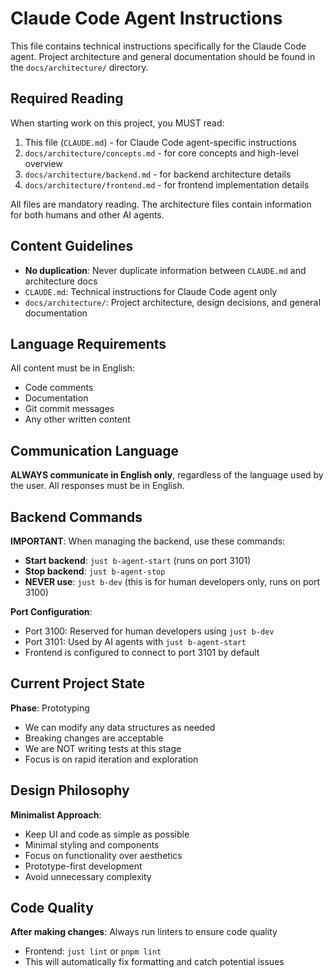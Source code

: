 # Claude Code Agent Instructions

This file contains technical instructions specifically for the Claude Code agent. Project architecture and general documentation should be found in the `docs/architecture/` directory.

## Required Reading

When starting work on this project, you MUST read:
1. This file (`CLAUDE.md`) - for Claude Code agent-specific instructions
2. `docs/architecture/concepts.md` - for core concepts and high-level overview
3. `docs/architecture/backend.md` - for backend architecture details
4. `docs/architecture/frontend.md` - for frontend implementation details

All files are mandatory reading. The architecture files contain information for both humans and other AI agents.

## Content Guidelines

- **No duplication**: Never duplicate information between `CLAUDE.md` and architecture docs
- `CLAUDE.md`: Technical instructions for Claude Code agent only
- `docs/architecture/`: Project architecture, design decisions, and general documentation


## Language Requirements

All content must be in English:
- Code comments
- Documentation
- Git commit messages
- Any other written content

## Communication Language

**ALWAYS communicate in English only**, regardless of the language used by the user. All responses must be in English.

## Backend Commands

**IMPORTANT**: When managing the backend, use these commands:
- **Start backend**: `just b-agent-start` (runs on port 3101)
- **Stop backend**: `just b-agent-stop`
- **NEVER use**: `just b-dev` (this is for human developers only, runs on port 3100)

**Port Configuration**:
- Port 3100: Reserved for human developers using `just b-dev`
- Port 3101: Used by AI agents with `just b-agent-start`
- Frontend is configured to connect to port 3101 by default

## Current Project State

**Phase**: Prototyping
- We can modify any data structures as needed
- Breaking changes are acceptable
- We are NOT writing tests at this stage
- Focus is on rapid iteration and exploration

## Design Philosophy

**Minimalist Approach**: 
- Keep UI and code as simple as possible
- Minimal styling and components
- Focus on functionality over aesthetics
- Prototype-first development
- Avoid unnecessary complexity

## Code Quality

**After making changes**: Always run linters to ensure code quality
- Frontend: `just lint` or `pnpm lint`
- This will automatically fix formatting and catch potential issues
